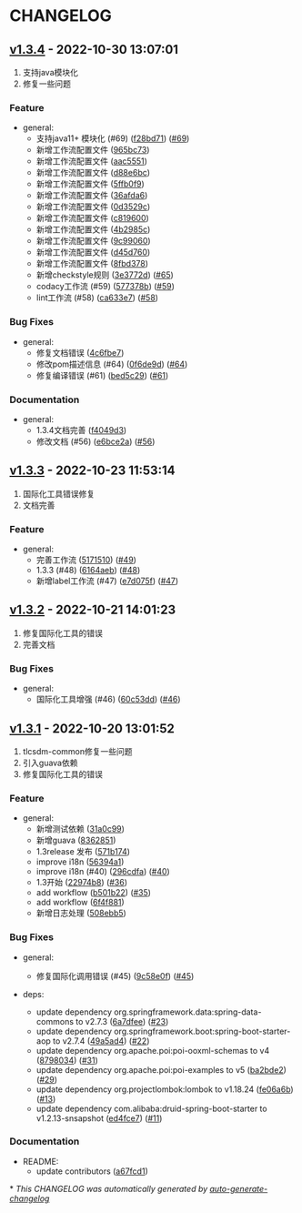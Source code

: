 # CHANGELOG

## [v1.3.4](https://github.com/unknowIfGuestInDream/tlcsdm-common/releases/tag/v1.3.4) - 2022-10-30 13:07:01

1. 支持java模块化
2. 修复一些问题

### Feature

- general:
  - 支持java11+ 模块化 (#69) ([f28bd71](https://github.com/unknowIfGuestInDream/tlcsdm-common/commit/f28bd71f38138ba1c2b883b49375cfc2598c3a8d)) ([#69](https://github.com/unknowIfGuestInDream/tlcsdm-common/pull/69))
  - 新增工作流配置文件 ([965bc73](https://github.com/unknowIfGuestInDream/tlcsdm-common/commit/965bc73bbe246a013b4417e44c3e5ccc73a6e7e6))
  - 新增工作流配置文件 ([aac5551](https://github.com/unknowIfGuestInDream/tlcsdm-common/commit/aac55510797d594cb6f3226d9ab109feb6c75ed1))
  - 新增工作流配置文件 ([d88e6bc](https://github.com/unknowIfGuestInDream/tlcsdm-common/commit/d88e6bc013f439dc38c46e6c4784fffeb7ab9cb7))
  - 新增工作流配置文件 ([5ffb0f9](https://github.com/unknowIfGuestInDream/tlcsdm-common/commit/5ffb0f9c2541b0fa974c16908e57c4f7212f6644))
  - 新增工作流配置文件 ([36afda6](https://github.com/unknowIfGuestInDream/tlcsdm-common/commit/36afda6d65ef12ef6003b6e8e463327c41c42089))
  - 新增工作流配置文件 ([0d3529c](https://github.com/unknowIfGuestInDream/tlcsdm-common/commit/0d3529c91f774081648c341e1eff496219304b4e))
  - 新增工作流配置文件 ([c819600](https://github.com/unknowIfGuestInDream/tlcsdm-common/commit/c819600772952ce12f76b286f7b94e353ae4ddaa))
  - 新增工作流配置文件 ([4b2985c](https://github.com/unknowIfGuestInDream/tlcsdm-common/commit/4b2985c0835b21c63138b25e6c795ece6f8c6b51))
  - 新增工作流配置文件 ([9c99060](https://github.com/unknowIfGuestInDream/tlcsdm-common/commit/9c99060a66c94a35f7cfbfe16324721ff12e3db9))
  - 新增工作流配置文件 ([d45d760](https://github.com/unknowIfGuestInDream/tlcsdm-common/commit/d45d760836d7558c7b75a4df3907412194055a16))
  - 新增工作流配置文件 ([8fbd378](https://github.com/unknowIfGuestInDream/tlcsdm-common/commit/8fbd378cbfe84c1bfafdf058896c9cb5045df145))
  - 新增checkstyle规则 ([3e3772d](https://github.com/unknowIfGuestInDream/tlcsdm-common/commit/3e3772d4d4a0eb453be928c682539169d3fc9cac)) ([#65](https://github.com/unknowIfGuestInDream/tlcsdm-common/pull/65))
  - codacy工作流 (#59) ([577378b](https://github.com/unknowIfGuestInDream/tlcsdm-common/commit/577378b31da59585e2638cf1659efc24cd9bddbd)) ([#59](https://github.com/unknowIfGuestInDream/tlcsdm-common/pull/59))
  - lint工作流 (#58) ([ca633e7](https://github.com/unknowIfGuestInDream/tlcsdm-common/commit/ca633e7e881df079fa1ae71f0e9429df9281f237)) ([#58](https://github.com/unknowIfGuestInDream/tlcsdm-common/pull/58))

### Bug Fixes

- general:
  - 修复文档错误 ([4c6fbe7](https://github.com/unknowIfGuestInDream/tlcsdm-common/commit/4c6fbe7ca2c26df99627c6dbba9363d29abd752d))
  - 修改pom描述信息 (#64) ([0f6de9d](https://github.com/unknowIfGuestInDream/tlcsdm-common/commit/0f6de9dbfe68aeee8ebfadc3fe7b8f89251dab8b)) ([#64](https://github.com/unknowIfGuestInDream/tlcsdm-common/pull/64))
  - 修复编译错误 (#61) ([bed5c29](https://github.com/unknowIfGuestInDream/tlcsdm-common/commit/bed5c2946adc9918d1cc69b0c042f24a46fb3229)) ([#61](https://github.com/unknowIfGuestInDream/tlcsdm-common/pull/61))

### Documentation

- general:
  - 1.3.4文档完善 ([f4049d3](https://github.com/unknowIfGuestInDream/tlcsdm-common/commit/f4049d325f7b43efb5a494da0455a16792644a95))
  - 修改文档 (#56) ([e6bce2a](https://github.com/unknowIfGuestInDream/tlcsdm-common/commit/e6bce2af6d59b2aa4488029f9d615bc8415878b9)) ([#56](https://github.com/unknowIfGuestInDream/tlcsdm-common/pull/56))

## [v1.3.3](https://github.com/unknowIfGuestInDream/tlcsdm-common/releases/tag/v1.3.3) - 2022-10-23 11:53:14

1. 国际化工具错误修复
2. 文档完善

### Feature

- general:
  - 完善工作流 ([5171510](https://github.com/unknowIfGuestInDream/tlcsdm-common/commit/5171510aca54adaeec31af2b065a4a03ea2cdc57)) ([#49](https://github.com/unknowIfGuestInDream/tlcsdm-common/pull/49))
  - 1.3.3 (#48) ([6164aeb](https://github.com/unknowIfGuestInDream/tlcsdm-common/commit/6164aeb27d061294c83c04c0ffb1b9f20f1e77d0)) ([#48](https://github.com/unknowIfGuestInDream/tlcsdm-common/pull/48))
  - 新增label工作流 (#47) ([e7d075f](https://github.com/unknowIfGuestInDream/tlcsdm-common/commit/e7d075f0f7a3a85c26430636be72be9894228894)) ([#47](https://github.com/unknowIfGuestInDream/tlcsdm-common/pull/47))

## [v1.3.2](https://github.com/unknowIfGuestInDream/tlcsdm-common/releases/tag/v1.3.2) - 2022-10-21 14:01:23

1. 修复国际化工具的错误
2. 完善文档

### Bug Fixes

- general:
  - 国际化工具增强 (#46) ([60c53dd](https://github.com/unknowIfGuestInDream/tlcsdm-common/commit/60c53dd698beb9f935498318665ddcff20362ae7)) ([#46](https://github.com/unknowIfGuestInDream/tlcsdm-common/pull/46))

## [v1.3.1](https://github.com/unknowIfGuestInDream/tlcsdm-common/releases/tag/v1.3.1) - 2022-10-20 13:01:52

1. tlcsdm-common修复一些问题
2. 引入guava依赖
3. 修复国际化工具的错误

### Feature

- general:
  - 新增测试依赖 ([31a0c99](https://github.com/unknowIfGuestInDream/tlcsdm-common/commit/31a0c996b08ce2f6f7d00b85494828ee56bb9055))
  - 新增guava ([8362851](https://github.com/unknowIfGuestInDream/tlcsdm-common/commit/83628511154042507bbfce8aafb5ca30de4cd9af))
  - 1.3release 发布 ([571b174](https://github.com/unknowIfGuestInDream/tlcsdm-common/commit/571b1745ad130f49555730e4801e896bfb10acde))
  - improve i18n ([56394a1](https://github.com/unknowIfGuestInDream/tlcsdm-common/commit/56394a192d0c205a89dac09ceda606decc2febce))
  - improve i18n (#40) ([296cdfa](https://github.com/unknowIfGuestInDream/tlcsdm-common/commit/296cdfad3409735516e67a4008943b9805e9d8c4)) ([#40](https://github.com/unknowIfGuestInDream/tlcsdm-common/pull/40))
  - 1.3开始 ([22974b8](https://github.com/unknowIfGuestInDream/tlcsdm-common/commit/22974b8bb4ccbf873d461f4d5dd56b40fab782b8)) ([#36](https://github.com/unknowIfGuestInDream/tlcsdm-common/pull/36))
  - add workflow ([b501b22](https://github.com/unknowIfGuestInDream/tlcsdm-common/commit/b501b2205d8e8e8882c1d83b6d25d30aa4bd30c8)) ([#35](https://github.com/unknowIfGuestInDream/tlcsdm-common/pull/35))
  - add workflow ([6f4f881](https://github.com/unknowIfGuestInDream/tlcsdm-common/commit/6f4f881cd258d925af67574fc74238147ce6497f))
  - 新增日志处理 ([508ebb5](https://github.com/unknowIfGuestInDream/tlcsdm-common/commit/508ebb51ffc9ca7f6ceeabd189956d157f87345c))

### Bug Fixes

- general:
  - 修复国际化调用错误 (#45) ([9c58e0f](https://github.com/unknowIfGuestInDream/tlcsdm-common/commit/9c58e0f998299786451c030a8a1d3a2c69ee9817)) ([#45](https://github.com/unknowIfGuestInDream/tlcsdm-common/pull/45))

- deps:
  - update dependency org.springframework.data:spring-data-commons to v2.7.3 ([6a7dfee](https://github.com/unknowIfGuestInDream/tlcsdm-common/commit/6a7dfee4d012085164aa6f830d5c31a40bb10c0f)) ([#23](https://github.com/unknowIfGuestInDream/tlcsdm-common/pull/23))
  - update dependency org.springframework.boot:spring-boot-starter-aop to v2.7.4 ([49a5ad4](https://github.com/unknowIfGuestInDream/tlcsdm-common/commit/49a5ad4305c327a10dbd125a38410a6110b31ee4)) ([#22](https://github.com/unknowIfGuestInDream/tlcsdm-common/pull/22))
  - update dependency org.apache.poi:poi-ooxml-schemas to v4 ([8798034](https://github.com/unknowIfGuestInDream/tlcsdm-common/commit/8798034f1b6355ff2f7d8a8ff0b5be76a6b2b358)) ([#31](https://github.com/unknowIfGuestInDream/tlcsdm-common/pull/31))
  - update dependency org.apache.poi:poi-examples to v5 ([ba2bde2](https://github.com/unknowIfGuestInDream/tlcsdm-common/commit/ba2bde211b395eb7158a629cb4c4866bea0010c8)) ([#29](https://github.com/unknowIfGuestInDream/tlcsdm-common/pull/29))
  - update dependency org.projectlombok:lombok to v1.18.24 ([fe06a6b](https://github.com/unknowIfGuestInDream/tlcsdm-common/commit/fe06a6bd43dc5f3566650828c42255d548911bbc)) ([#13](https://github.com/unknowIfGuestInDream/tlcsdm-common/pull/13))
  - update dependency com.alibaba:druid-spring-boot-starter to v1.2.13-snsapshot ([ed4fce7](https://github.com/unknowIfGuestInDream/tlcsdm-common/commit/ed4fce756c11b91dc37fcf7be1cbcb971488b0c2)) ([#11](https://github.com/unknowIfGuestInDream/tlcsdm-common/pull/11))

### Documentation

- README:
  - update contributors ([a67fcd1](https://github.com/unknowIfGuestInDream/tlcsdm-common/commit/a67fcd1d41da80a31f84fd4018dd0f647a0f1dfb))

\* *This CHANGELOG was automatically generated by [auto-generate-changelog](https://github.com/BobAnkh/auto-generate-changelog)*
